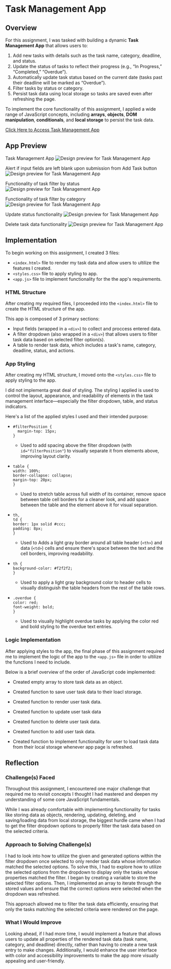 # Task Management App

## Overview

For this assignment, I was tasked with building a dynamic **Task Management App** that allows users to:

1. Add new tasks with details such as the task name, category, deadline, and status.
2. Update the status of tasks to reflect their progress (e.g., “In Progress,” “Completed,” “Overdue”).
3. Automatically update task status based on the current date (tasks past their deadline will be marked as “Overdue”).
4. Filter tasks by status or category.
5. Persist task data using local storage so tasks are saved even after refreshing the page.

To implement the core functionality of this assignment, I applied a wide range of JavaScript concepts, including **arrays**, **objects**, **DOM manipulation**, **conditionals**, and **local storage** to persist the task data.

[Click Here to Access Task Management App](https://htmlpreview.github.io/?https://github.com/jcwynder/task-management-app/blob/main/index.html)

## App Preview

Task Management App
![Design preview for Task Management App](images/TaskManagementAppPreview.png)

Alert if input fields are left blank upon submission from Add Task button
![Design preview for Task Management App](images/TaskManagementAppPreviewAlertIfInputFieldsLeftBlankUponSubmission.png)

Functionality of task filter by status
![Design preview for Task Management App](images/TaskManagementAppPreviewTaskDataFilteredToStatusInProgress.png)

Functionality of task filter by category
![Design preview for Task Management App](images/TaskManagementAppPreviewTaskDataFilteredByCategory.png)

Update status functionality
![Design preview for Task Management App](images/TaskManagementAppPreviewStatusChangeFunctionality.png)

Delete task data functionality
![Design preview for Task Management App](images/TaskManagementAppPreviewDeleteFunctionalityConfirmationMessage.png)

## Implementation

To begin working on this assignment, I created 3 files:

- `<index.html>` file to render my task data and allow users to ultilize the features I created.
- `<styles.css>` file to apply styling to app.
- `<app.js>` file to implement functionality for the the app's requirements.

### HTML Structure

After creating my required files, I proceeded into the `<index.html>` file to create the HTML structure of the app.

This app is composed of 3 primary sections:

- Input fields (wrapped in a `<div>`) to collect and proccess entered data.
- A filter dropdown (also wrapped in a `<div>`) that allows users to filter task data based on selected filter option(s).
- A table to render task data, which includes a task's name, category, deadline, status, and actions.

### App Styling

After creating my HTML structure, I moved onto the `<styles.css>` file to apply styling to the app.

I did not implementa great deal of styling. The styling I applied is used to control the layout, appearance, and readability of elements in the task management interface—especially the filter dropdown, table, and status indicators.

Here's a list of the applied styles I used and their intended purpose:

- ```
  #filterPosition {
    margin-top: 15px;
  }
  ```

  - Used to add spacing above the filter dropdown (with `id="filterPosition"`) to visually separate it from elements above, improving layout clarity.

- ```
  table {
  width: 100%;
  border-collapse: collapse;
  margin-top: 20px;
  }
  ```

  - Used to stretch table across full width of its container, remove space between table cell borders for a cleaner look, and add space between the table and the element above it for visual separation.

- ```
  th,
  td {
  border: 1px solid #ccc;
  padding: 8px;
  }
  ```

  - Used to Adds a light gray border around all table header (`<th>`) and data (`<td>`) cells and ensure there's space between the text and the cell borders, improving readability.

- ```
  th {
  background-color: #f2f2f2;
  }
  ```

  - Used to apply a light gray background color to header cells to visually distinguish the table headers from the rest of the table rows.

- ```
  .overdue {
  color: red;
  font-weight: bold;
  }
  ```

  - Used to visually highlight overdue tasks by applying the color red and bold styling to the overdue text entries.

### Logic Implementation

After applying styles to the app, the final phase of this assignment required me to implement the logic of the app to the `<app.js>` file in order to ultilize the functions I need to include.

Below is a brief overview of the order of JavaScript code implemented:

- Created empty array to store task data as an object.

- Created function to save user task data to their loacl storage.

- Created function to render user task data.

- Created function to update user task data

- Created function to delete user task data.

- Created function to add user task data.

- Created function to implement functionality for user to load task data from their local storage whenever app page is refreshed.

## Reflection

### Challenge(s) Faced

Throughout this assignment, I encountered one major challenge that required me to revisit concepts I thought I had mastered and deepen my understanding of some core JavaScript fundamentals.

While I was already comfortable with implementing functionality for tasks like storing data as objects, rendering, updating, deleting, and saving/loading data from local storage, the biggest hurdle came when I had to get the filter dropdown options to properly filter the task data based on the selected criteria.

### Approach to Solving Challenge(s)

I had to look into how to utilize the given and generated options within the filter dropdown once selected to only render task data whose information matched the selected options.
To solve this, I had to explore how to utilize the selected options from the dropdown to display only the tasks whose properties matched the filter. I began by creating a variable to store the selected filter options. Then, I implemented an array to iterate through the stored values and ensure that the correct options were selected when the dropdown was refreshed.

This approach allowed me to filter the task data efficiently, ensuring that only the tasks matching the selected criteria were rendered on the page.

### What I Would Improve

Looking ahead, if I had more time, I would implement a feature that allows users to update all properties of the rendered task data (task name, category, and deadline) directly, rather than having to create a new task entry to make changes. Additionally, I would enhance the user interface with color and accessibility improvements to make the app more visually appealing and user-friendly.
